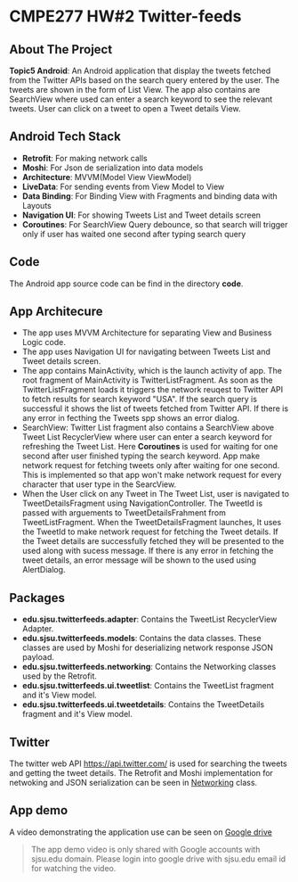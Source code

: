 # CMPE277 HW#2 Twitter-feeds

## About The Project
**Topic5 Android**: An Android application that display the tweets fetched from the Twitter APIs based on the search query entered by the user. The tweets are shown in the form of List View. The app also contains are SearchView where used can enter a search keyword to see the relevant tweets. User can click on a tweet to open a Tweet details View.

## Android Tech Stack
- **Retrofit**: For making network calls
- **Moshi**: For Json de serialization into data models
- **Architecture**: MVVM(Model View ViewModel)
- **LiveData**: For sending events from View Model to View
- **Data Binding**: For Binding View with Fragments and binding data with Layouts
- **Navigation UI**: For showing Tweets List and Tweet details screen
- **Coroutines**: For SearchView Query debounce, so that search will trigger only if user has waited one second after typing search query

## Code 
The Android app source code can be find in the directory **code**.

## App Architecure
- The app uses MVVM Architecture for separating View and Business Logic code.  
- The app uses Navigation UI for navigating between Tweets List and Tweet details screen.  
- The app contains MainActivity, which is the launch activity of app. The root fragment of MainActivity is TwitterListFragment. As soon as the TwitterListFragment loads it triggers the network reuqest to Twitter API to fetch results for search keyword "USA". If the search query is successful it shows the list of tweets fetched from Twitter API. If there is any error in fecthing the Tweets spp shows an error dialog.  
- SearchView: Twitter List fragment also contains a SearchView above Tweet List RecyclerView where user can enter a search keyword for refreshing the Tweet List. Here **Coroutines** is used for waiting for one second after user finished typing the search keyword. App make network request for fetching tweets only after waiting for one second. This is implemented so that app won't make network request for every character that user type in the SearcView.
- When the User click on any Tweet in The Tweet List, user is navigated to TweetDetailsFragment using NavigationController. The TweetId is passed with arguements to TweetDetailsFrahment from TweetListFragment. When the TweetDetailsFragment launches, It uses the TweetId to make network request for fetching the Tweet details. If the Tweet details are successfully fetched they will be presented to the used along with sucess message. If there is any error in fetching the tweet details, an error message will be shown to the used using AlertDialog.

## Packages
- **edu.sjsu.twitterfeeds.adapter**: Contains the TweetList RecyclerView Adapter.
- **edu.sjsu.twitterfeeds.models**: Contains the data classes. These classes are used by Moshi for deserializing network response JSON payload.
- **edu.sjsu.twitterfeeds.networking**: Contains the Networking classes used by the Retrofit.
- **edu.sjsu.twitterfeeds.ui.tweetlist**: Contains the TweetList fragment and it's View model.
- **edu.sjsu.twitterfeeds.ui.tweetdetails**: Contains the TweetDetails fragment and it's View model.

## Twitter
The twitter web API https://api.twitter.com/ is used for searching the tweets and getting the tweet details. The Retrofit and Moshi implementation for netwoking and JSON serialization can be seen in [Networking](https://github.com/shtomar-sjsu/CMPE277-HW2-Twitter-feeds/blob/main/code/app/src/main/java/edu/sjsu/twitterfeeds/networking/Networking.kt) class.

## App demo
A video demonstrating the application use can be seen on [Google drive]()

> The app demo video is only shared with Google accounts with sjsu.edu domain. Please login into google drive with sjsu.edu email id for watching the video.


